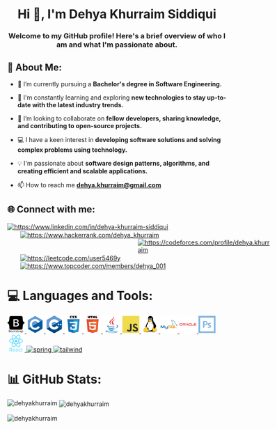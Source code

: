 <h1 align="center">Hi 👋, I'm Dehya Khurraim Siddiqui</h1>
<h3 align="center">Welcome to my GitHub profile! Here's a brief overview of who I am and what I'm passionate about.</h3>

## 💫 About Me:

- 🔭 I’m currently pursuing a **Bachelor's degree in Software Engineering.**

- 🌱 I'm constantly learning and exploring **new technologies to stay up-to-date with the latest industry trends.**

- 👯 I’m looking to collaborate on **fellow developers, sharing knowledge, and contributing to open-source projects.**

- 💻 I have a keen interest in **developing software solutions and solving complex problems using technology.**

- 💡 I'm passionate about **software design patterns, algorithms, and creating efficient and scalable applications.**

- 📫 How to reach me **dehya.khurraim@gmail.com**

## 🌐 Connect with me:

<p>
<a href="https://linkedin.com/in/https://www.linkedin.com/in/dehya-khurraim-siddiqui" target="blank"><img align="center" src="https://raw.githubusercontent.com/rahuldkjain/github-profile-readme-generator/master/src/images/icons/Social/linked-in-alt.svg" alt="https://www.linkedin.com/in/dehya-khurraim-siddiqui" height="40" width="50" /></a>
<a href="https://www.hackerrank.com/https://www.hackerrank.com/dehya_khurraim" target="blank"><img align="center" src="https://raw.githubusercontent.com/rahuldkjain/github-profile-readme-generator/master/src/images/icons/Social/hackerrank.svg" alt="https://www.hackerrank.com/dehya_khurraim" height="40" width="50" style="margin-left:30px;"/></a>
<a href="https://codeforces.com/profile/https://codeforces.com/profile/dehya.khurraim" target="blank"><img align="center" src="https://raw.githubusercontent.com/rahuldkjain/github-profile-readme-generator/master/src/images/icons/Social/codeforces.svg" alt="https://codeforces.com/profile/dehya.khurraim" height="40" width="50" style="margin-left:300px;"/></a>
<a href="https://www.leetcode.com/https://leetcode.com/user5469y" target="blank"><img align="center" src="https://raw.githubusercontent.com/rahuldkjain/github-profile-readme-generator/master/src/images/icons/Social/leet-code.svg" alt="https://leetcode.com/user5469y" height="40" width="50" style="margin-left:30px;"/></a>
<a href="https://www.topcoder.com/members/https://www.topcoder.com/members/dehya_001" target="blank"><img align="center" src="https://raw.githubusercontent.com/rahuldkjain/github-profile-readme-generator/master/src/images/icons/Social/topcoder.svg" alt="https://www.topcoder.com/members/dehya_001"  height="40" width="50" style="margin-left:30px;"/></a>
</p>

# 💻 Languages and Tools:

<p> <a href="https://getbootstrap.com" target="_blank" rel="noreferrer"> <img src="https://raw.githubusercontent.com/devicons/devicon/master/icons/bootstrap/bootstrap-plain-wordmark.svg" alt="bootstrap" width="40" height="40"/> </a> <a href="https://www.cprogramming.com/" target="_blank" rel="noreferrer"> <img src="https://raw.githubusercontent.com/devicons/devicon/master/icons/c/c-original.svg" alt="c" width="40" height="40"/> </a> <a href="https://www.w3schools.com/cpp/" target="_blank" rel="noreferrer"> <img src="https://raw.githubusercontent.com/devicons/devicon/master/icons/cplusplus/cplusplus-original.svg" alt="cplusplus" width="40" height="40"/> </a> <a href="https://www.w3schools.com/css/" target="_blank" rel="noreferrer"> <img src="https://raw.githubusercontent.com/devicons/devicon/master/icons/css3/css3-original-wordmark.svg" alt="css3" width="40" height="40"/> </a> <a href="https://www.w3.org/html/" target="_blank" rel="noreferrer"> <img src="https://raw.githubusercontent.com/devicons/devicon/master/icons/html5/html5-original-wordmark.svg" alt="html5" width="40" height="40"/> </a> <a href="https://www.java.com" target="_blank" rel="noreferrer"> <img src="https://raw.githubusercontent.com/devicons/devicon/master/icons/java/java-original.svg" alt="java" width="40" height="40"/> </a> <a href="https://developer.mozilla.org/en-US/docs/Web/JavaScript" target="_blank" rel="noreferrer"> <img src="https://raw.githubusercontent.com/devicons/devicon/master/icons/javascript/javascript-original.svg" alt="javascript" width="40" height="40"/> </a> <a href="https://www.linux.org/" target="_blank" rel="noreferrer"> <img src="https://raw.githubusercontent.com/devicons/devicon/master/icons/linux/linux-original.svg" alt="linux" width="40" height="40"/> </a> <a href="https://www.mysql.com/" target="_blank" rel="noreferrer"> <img src="https://raw.githubusercontent.com/devicons/devicon/master/icons/mysql/mysql-original-wordmark.svg" alt="mysql" width="40" height="40"/> </a> <a href="https://www.oracle.com/" target="_blank" rel="noreferrer"> <img src="https://raw.githubusercontent.com/devicons/devicon/master/icons/oracle/oracle-original.svg" alt="oracle" width="40" height="40"/> </a> <a href="https://www.photoshop.com/en" target="_blank" rel="noreferrer"> <img src="https://raw.githubusercontent.com/devicons/devicon/master/icons/photoshop/photoshop-line.svg" alt="photoshop" width="40" height="40"/> </a> <a href="https://reactjs.org/" target="_blank" rel="noreferrer"> <img src="https://raw.githubusercontent.com/devicons/devicon/master/icons/react/react-original-wordmark.svg" alt="react" width="40" height="40"/> </a> <a href="https://spring.io/" target="_blank" rel="noreferrer"> <img src="https://www.vectorlogo.zone/logos/springio/springio-icon.svg" alt="spring" width="40" height="40"/> </a> <a href="https://tailwindcss.com/" target="_blank" rel="noreferrer"> <img src="https://www.vectorlogo.zone/logos/tailwindcss/tailwindcss-icon.svg" alt="tailwind" width="40" height="40"/> </a> </p>

# 📊 GitHub Stats:

<p><img align="left" src="https://github-readme-stats.vercel.app/api/top-langs?username=dehyakhurraim&count_private=true&theme=tokyonight&hide=contribs,prs&layout=compact" alt="dehyakhurraim" /></p>
<p>&nbsp;<img align="center" src="https://github-readme-stats.vercel.app/api?username=dehyakhurraim&count_private=true&theme=tokyonight&hide=contribs,prs" alt="dehyakhurraim" /></p>
<p><img align="center" src="https://github-readme-streak-stats.herokuapp.com/?user=dehyakhurraim&count_private=true&theme=tokyonight&hide=contribs,prs" alt="dehyakhurraim" /></p>
